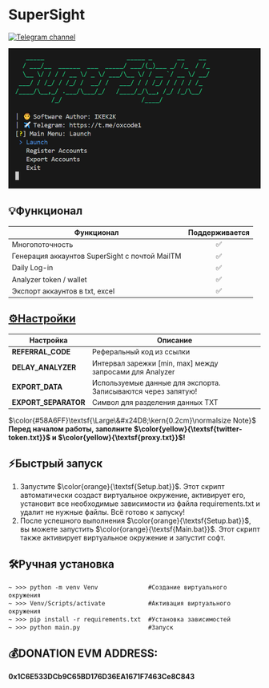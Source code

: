 # SuperSight
[![Telegram channel](https://img.shields.io/endpoint?url=https://runkit.io/damiankrawczyk/telegram-badge/branches/master?url=https://t.me/oxcode1)](https://t.me/oxcode1)

![img1](data/demo/demo.png)

## 💡Функционал  
| Функционал                                                     | Поддерживается  |
|----------------------------------------------------------------|:---------------:|
| Многопоточность                                                |        ✅       |
| Генерация аккаунтов SuperSight с почтой MailTM                 |        ✅       |
| Daily Log-in                                                   |        ✅       |
| Analyzer token / wallet                                        |        ✅       |
| Экспорт аккаунтов в txt, excel                                 |        ✅       |

## [⚙️Настройки](https://github.com/NikeAK/SuperSight/blob/main/data/config.py)
| Настройка             | Описание                                                        |
|-----------------------|-----------------------------------------------------------------|
| **REFERRAL_CODE**     | Реферальный код из ссылки                                       |
| **DELAY_ANALYZER**    | Интервал зарежки [min, max] между запросами для Analyzer        |
| **EXPORT_DATA**       | Используемые данные для экспорта. Записываются через запятую!   |
| **EXPORT_SEPARATOR**  | Символ для разделения данных TXT                                |

$\color{#58A6FF}\textsf{\Large\&#x24D8;\kern{0.2cm}\normalsize Note}$
**Перед началом работы, заполните $\color{yellow}{\textsf{twitter-token.txt}}$ и $\color{yellow}{\textsf{proxy.txt}}$!**

## ⚡️Быстрый запуск
1. Запустите $\color{orange}{\textsf{Setup.bat}}$. Этот скрипт автоматически создаст виртуальное окружение, активирует его, установит все необходимые зависимости из файла requirements.txt и удалит не нужные файлы. Всё готово к запуску!
2. После успешного выполнения $\color{orange}{\textsf{Setup.bat}}$, вы можете запустить $\color{orange}{\textsf{Main.bat}}$. Этот скрипт также активирует виртуальное окружение и запустит софт.

## 🛠️Ручная установка
```shell
~ >>> python -m venv Venv              #Создание виртуального окружения
~ >>> Venv/Scripts/activate            #Активация виртуального окружения
~ >>> pip install -r requirements.txt  #Установка зависимостей
~ >>> python main.py                   #Запуск
```

## 💰DONATION EVM ADDRESS: 
**0x1C6E533DCb9C65BD176D36EA1671F7463Ce8C843**

